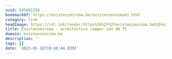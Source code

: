 ```yaml
---
uuid: 645601356
bookmarkOf: https://existenzminima.be/existenzminimum1.html
category: link
headImage: https://rdl.ink/render/https%3A%2F%2Fexistenzminima.be%2Fexistenzminimum1.html
title: Existenzminima - architecture camper van VW T5
domain: existenzminima.be
description: ''
tags: []
date: '2023-01-26T19:48:44.839Z'
---
```



